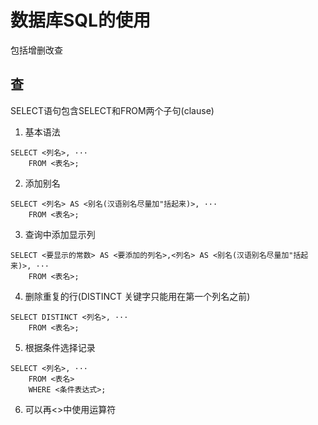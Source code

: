# 数据库SQL的使用
包括增删改查
## 查
SELECT语句包含SELECT和FROM两个子句(clause)
1. 基本语法
```
SELECT <列名>, ···
    FROM <表名>;
```
2. 添加别名
```
SELECT <列名> AS <别名(汉语别名尽量加"括起来)>, ···
    FROM <表名>;
```
3. 查询中添加显示列
```
SELECT <要显示的常数> AS <要添加的列名>,<列名> AS <别名(汉语别名尽量加"括起来)>, ···
    FROM <表名>;
```
4. 删除重复的行(DISTINCT 关键字只能用在第一个列名之前)
```
SELECT DISTINCT <列名>, ···
    FROM <表名>;
```
5. 根据条件选择记录
```
SELECT <列名>, ···
    FROM <表名>
    WHERE <条件表达式>;
```
6. 可以再<>中使用运算符
